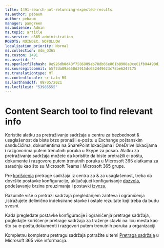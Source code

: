 ```yaml
---
title: 1491-search-not-returning-expected-results
ms.author: pebaum
author: pebaum
manager: pamgreen
ms.audience: Admin
ms.topic: article
ms.service: o365-administration
ROBOTS: NOINDEX, NOFOLLOW
localization_priority: Normal
ms.collection: Adm_O365
ms.custom: 1491
ms.assetid: ''
ms.openlocfilehash: 8e926db0d43f7586809ab78db66e861b8908a0ce61fb84498d1993bcc301d5f4
ms.sourcegitcommit: b5f7da89a650d2915dc652449623c78be6247175
ms.translationtype: MT
ms.contentlocale: sr-Latn-RS
ms.lasthandoff: 08/05/2021
ms.locfileid: "53985555"
---
```

# <a name="content-search-tool-to-find-relevant-info"></a>Content Search tool to find relevant info

Koristite alatku za pretraživanje sadržaja u centru za bezbednost & usaglašenost da biste brzo pronašli e-poštu u Exchange poštanskim sandučićima, dokumentima na SharePoint lokacijama i OneDrive lokacijama i razgovorima putem trenutnih poruka u Skype za posao. Alatku za pretraživanje sadržaja možete da koristite da biste pretražili e-poštu, dokumente i razgovore putem trenutnih poruka u Microsoft 365 alatkama za saradnju kao što su Microsoft Teams i Microsoft 365 grupe.


Pre [korišćenja](https://sip.protection.office.com/contentsearchbeta?ContentOnly=1) pretrage sadržaja iz centra za & za usaglašenost, [](https://sip.protection.office.com/homepage)treba da dovršite postavke konfiguracije, [](https://docs.microsoft.com/microsoft-365/compliance/permissions-filtering-for-content-search)uključujući konfigurisanje [dozvola,](https://docs.microsoft.com/microsoft-365/compliance/increase-download-speeds-when-exporting-ediscovery-results) podešavanje brzina preuzimanja i postavki [izvoza.](https://docs.microsoft.com/microsoft-365/compliance/disable-reports-when-you-export-content-search-results)

Razumite više o pretrazi sadržaja pregledanjem [](https://docs.microsoft.com/microsoft-365/compliance/investigating-partially-indexed-items-in-ediscovery) zahteva i ograničenja [,](https://docs.microsoft.com/microsoft-365/compliance/limits-for-content-search)istražujete delimično indeksirane stavke i ostale rezultate koji treba da budu svesni.

Kada pregledate postavke konfiguracije i ograničenja pretrage sadržaja, pogledajte korišćenje pretrage sadržaja za traženje stavki na licu mesta kao što su [ </a> e-pošta,](https://docs.microsoft.com/microsoft-365/compliance/content-search)dokumenti i razgovori putem trenutnih poruka u organizaciji.

Kompletnu kompletnu pretragu sadržaja potražite u temi [Pretraga sadržaja](https://docs.microsoft.com/microsoft-365/compliance/search-for-content) u Microsoft 365 više informacija.
